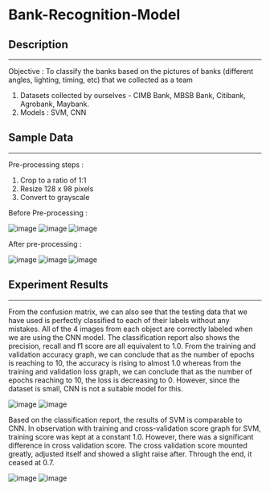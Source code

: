 # Bank-Recognition-Model

## Description 
------------------------------------
Objective : To classify the banks based on the pictures of banks (different angles, lighting, timing, etc) that we collected as a team 
1. Datasets collected by ourselves - CIMB Bank, MBSB Bank, Citibank, Agrobank, Maybank.
2. Models : SVM, CNN

## Sample Data
----------------
Pre-processing steps :
1. Crop to a ratio of 1:1
2. Resize 128 x 98 pixels
3. Convert to grayscale

Before Pre-processing : 

![image](https://github.com/eethiing/Bank-Recognition-Model/assets/85276977/c17f4e99-8df8-4975-9058-ffb917d16dbb)
![image](https://github.com/eethiing/Bank-Recognition-Model/assets/85276977/b8b0f6f6-8626-43b2-bb26-77100cadeb2f)
![image](https://github.com/eethiing/Bank-Recognition-Model/assets/85276977/7146c70e-0939-4d63-a434-0348044fb8b0)

After pre-processing :

![image](https://github.com/eethiing/Bank-Recognition-Model/assets/85276977/f4e323d0-4dd6-43a5-aaf1-3cd8a37434ff)
![image](https://github.com/eethiing/Bank-Recognition-Model/assets/85276977/1af64560-107b-4a25-84ca-1c8f20d3f180)
![image](https://github.com/eethiing/Bank-Recognition-Model/assets/85276977/1cc66f8a-2e41-49ff-9642-cd0b7ec50cfe)

## Experiment Results 
----------
From the confusion matrix, we can also see that the testing data that we have used is perfectly classified to each of their labels without any mistakes. All of the 4 images from each object are correctly labeled when we are using the CNN model. The classification report also shows the precision, recall and f1 score are all equivalent to 1.0. From the training and validation accuracy graph, we can conclude that as the number of epochs is reaching to 10, the accuracy is rising to almost 1.0 whereas from the training and validation loss graph, we can conclude that as the number of epochs reaching to 10, the loss is decreasing to 0. However, since the dataset is small, CNN is not a suitable model for this. 

![image](https://github.com/eethiing/Bank-Recognition-Model/assets/85276977/c2510d1b-81ba-430c-aa57-6a6338883b80)
![image](https://github.com/eethiing/Bank-Recognition-Model/assets/85276977/95644502-955a-47a7-9402-143a1f554511)

Based on the classification report, the results of SVM is comparable to CNN. In observation with training and cross-validation score graph for SVM, training score was kept at a constant 1.0. However, there was a significant difference in cross validation score. The cross validation score mounted greatly, adjusted itself and showed a slight raise after. Through the end, it ceased at 0.7. 

![image](https://github.com/eethiing/Bank-Recognition-Model/assets/85276977/2396e60c-0dfa-486f-873e-5c1d07a6b372)
![image](https://github.com/eethiing/Bank-Recognition-Model/assets/85276977/54b03ea1-aab9-418c-8096-0b4500fd5590)








